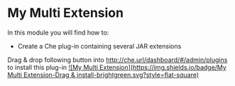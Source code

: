 # My Multi Extension
In this module you will find how to:
- Create a Che plug-in containing several JAR extensions

Drag & drop following button into http://che.url/dashboard/#/admin/plugins to install this plug-in
[![My Multi Extension](https://img.shields.io/badge/My Multi Extension-Drag & install-brightgreen.svg?style=flat-square)](http://eclipse.org/che/?install&uri=mvn:org.eclipse.che.ide:che-examples-multi-extension-assembly:zip:3.13.1-SNAPSHOT)
